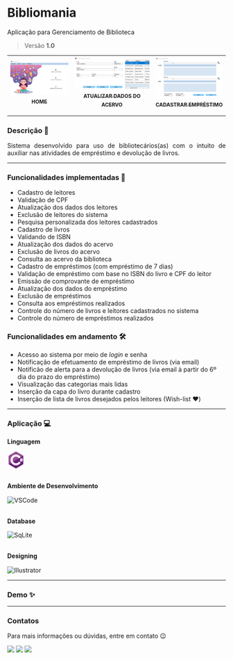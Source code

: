 # Bibliomania
Aplicação para Gerenciamento de Biblioteca
> Versão **1.0** 

| [<img src="src/HOME.png" width="360px;"/><br /><sub>HOME</sub>](src/HOME.png)<br /> |  [<img src="src/Atualizar_DADOS_ACERVO.png" width="420px;"/><br /><sub>ATUALIZAR DADOS DO ACERVO</sub>](src/Atualizar_DADOS_ACERVO.png)<br /> | [<img src="src/Cadastrar_EMPRESTIMO.png" width="330px;"/><br /><sub>CADASTRAR EMPRÉSTIMO</sub>](src/Cadastrar_EMPRESTIMO.png)<br /> |
| :---: | :---: | :---: |

---
### Descrição 📄

<div align="justify"> 
  
Sistema desenvolvido para uso de bibliotecários(as) com o intuito de auxiliar nas atividades de empréstimo e devolução de livros.

</div>

---
### Funcionalidades implementadas 📖

+ Cadastro de leitores
+ Validação de CPF
+ Atualização dos dados dos leitores
+ Exclusão de leitores do sistema 
+ Pesquisa personalizada dos leitores cadastrados 
+ Cadastro de livros
+ Validando de ISBN
+ Atualização dos dados do acervo
+ Exclusão de livros do acervo 
+ Consulta ao acervo da biblioteca 
+ Cadastro de empréstimos (com empréstimo de 7 dias)
+ Validação de empréstimo com base no ISBN do livro e CPF do leitor
+ Emissão de comprovante de empréstimo
+ Atualização dos dados do empréstimo
+ Exclusão de empréstimos 
+ Consulta aos empréstimos realizados
+ Controle do número de livros e leitores cadastrados no sistema
+ Controle do número de empréstimos realizados

### Funcionalidades em andamento 🛠

+ Acesso ao sistema por meio de *login* e senha
+ Notificação de efetuamento de empréstimo de livros (via email)
+ Notificão de alerta para a devolução de livros (via email à partir do 6º dia do prazo do empréstimo)
+ Visualização das categorias mais lidas 
+ Inserção da capa do livro durante cadastro
+ Inserção de lista de livros desejados pelos leitores (Wish-list ❤️)

---

### Aplicação 💻

**Linguagem** 
<div style="display: inline_block">
  <img align="center" alt="Csharp" height="40" width="40" src="https://raw.githubusercontent.com/devicons/devicon/master/icons/csharp/csharp-original.svg">
</div>
</br>

**Ambiente de Desenvolvimento** 
<div style="display: inline_block">
  <img align="center" alt="VSCode" height="40" width="40" src="https://img.icons8.com/color/48/000000/visual-studio-2019.png">
</div>

</br>

**Database**
<div style="display: inline_block">
  <img align="center" alt="SqLite" height="40" width="70" src="https://www.sqlite.org/images/sqlite370_banner.gif">
</div>

</br>

**Designing**

<div style="display: inline_block">
  <img align="center" alt="Illustrator" height="40" width="40" src="https://cdn.freelogovectors.net/wp-content/uploads/2020/07/adobe-illustrator-logo.png">
</div>

---

### Demo ✨



---

### Contatos

Para mais informações ou dúvidas, entre em contato 😉

<div> 
  <a href="https://github.com/arianacabral" target="_blank"><img src="https://img.shields.io/badge/GitHub-100000?style=for-the-badge&logo=github&logoColor=skyblue" target="_blank"></a>
  <a href = "mailto:arianacabral57@ufu.br"><img src="https://img.shields.io/badge/-UFU-%23337?style=for-the-badge&logo=gmail&logoColor=white" target="_blank"></a>
  <a href="https://discord.gg/RTXE2NMVSA" target="_blank"><img src="https://img.shields.io/badge/Discord-7289DA?style=for-the-badge&logo=discord&logoColor=white" target="_blank"></a> 
</div>

</br>
